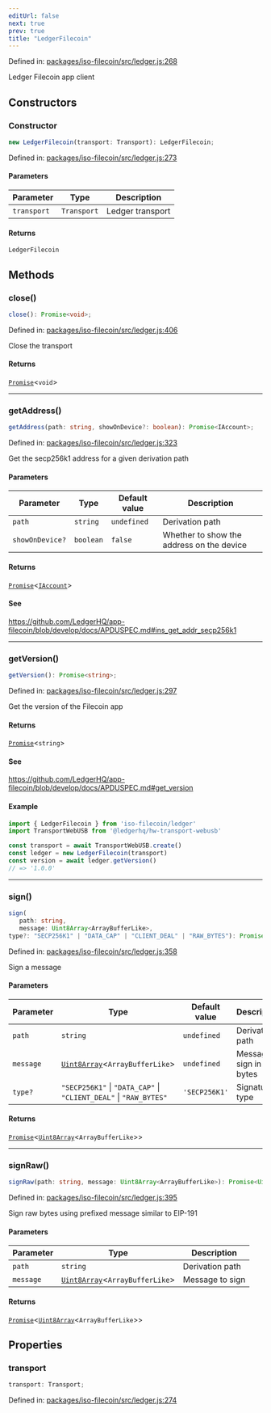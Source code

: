 ```yaml
---
editUrl: false
next: true
prev: true
title: "LedgerFilecoin"
---
```


Defined in: [packages/iso-filecoin/src/ledger.js:268](https://github.com/hugomrdias/filecoin/blob/main/packages/iso-filecoin/src/ledger.js#L268)

Ledger Filecoin app client

## Constructors

### Constructor

```ts
new LedgerFilecoin(transport: Transport): LedgerFilecoin;
```

Defined in: [packages/iso-filecoin/src/ledger.js:273](https://github.com/hugomrdias/filecoin/blob/main/packages/iso-filecoin/src/ledger.js#L273)

#### Parameters

| Parameter | Type | Description |
| ------ | ------ | ------ |
| `transport` | `Transport` | Ledger transport |

#### Returns

`LedgerFilecoin`

## Methods

### close()

```ts
close(): Promise<void>;
```

Defined in: [packages/iso-filecoin/src/ledger.js:406](https://github.com/hugomrdias/filecoin/blob/main/packages/iso-filecoin/src/ledger.js#L406)

Close the transport

#### Returns

[`Promise`](https://developer.mozilla.org/docs/Web/JavaScript/Reference/Global_Objects/Promise)\<`void`\>

***

### getAddress()

```ts
getAddress(path: string, showOnDevice?: boolean): Promise<IAccount>;
```

Defined in: [packages/iso-filecoin/src/ledger.js:323](https://github.com/hugomrdias/filecoin/blob/main/packages/iso-filecoin/src/ledger.js#L323)

Get the secp256k1 address for a given derivation path

#### Parameters

| Parameter | Type | Default value | Description |
| ------ | ------ | ------ | ------ |
| `path` | `string` | `undefined` | Derivation path |
| `showOnDevice?` | `boolean` | `false` | Whether to show the address on the device |

#### Returns

[`Promise`](https://developer.mozilla.org/docs/Web/JavaScript/Reference/Global_Objects/Promise)\<[`IAccount`](/api/iso-filecoin/types/interfaces/iaccount/)\>

#### See

https://github.com/LedgerHQ/app-filecoin/blob/develop/docs/APDUSPEC.md#ins_get_addr_secp256k1

***

### getVersion()

```ts
getVersion(): Promise<string>;
```

Defined in: [packages/iso-filecoin/src/ledger.js:297](https://github.com/hugomrdias/filecoin/blob/main/packages/iso-filecoin/src/ledger.js#L297)

Get the version of the Filecoin app

#### Returns

[`Promise`](https://developer.mozilla.org/docs/Web/JavaScript/Reference/Global_Objects/Promise)\<`string`\>

#### See

https://github.com/LedgerHQ/app-filecoin/blob/develop/docs/APDUSPEC.md#get_version

#### Example

```ts twoslash
import { LedgerFilecoin } from 'iso-filecoin/ledger'
import TransportWebUSB from '@ledgerhq/hw-transport-webusb'

const transport = await TransportWebUSB.create()
const ledger = new LedgerFilecoin(transport)
const version = await ledger.getVersion()
// => '1.0.0'
```

***

### sign()

```ts
sign(
   path: string, 
   message: Uint8Array<ArrayBufferLike>, 
type?: "SECP256K1" | "DATA_CAP" | "CLIENT_DEAL" | "RAW_BYTES"): Promise<Uint8Array<ArrayBufferLike>>;
```

Defined in: [packages/iso-filecoin/src/ledger.js:358](https://github.com/hugomrdias/filecoin/blob/main/packages/iso-filecoin/src/ledger.js#L358)

Sign a message

#### Parameters

| Parameter | Type | Default value | Description |
| ------ | ------ | ------ | ------ |
| `path` | `string` | `undefined` | Derivation path |
| `message` | [`Uint8Array`](https://developer.mozilla.org/docs/Web/JavaScript/Reference/Global_Objects/Uint8Array)\<`ArrayBufferLike`\> | `undefined` | Message to sign in bytes |
| `type?` | `"SECP256K1"` \| `"DATA_CAP"` \| `"CLIENT_DEAL"` \| `"RAW_BYTES"` | `'SECP256K1'` | Signature type |

#### Returns

[`Promise`](https://developer.mozilla.org/docs/Web/JavaScript/Reference/Global_Objects/Promise)\<[`Uint8Array`](https://developer.mozilla.org/docs/Web/JavaScript/Reference/Global_Objects/Uint8Array)\<`ArrayBufferLike`\>\>

***

### signRaw()

```ts
signRaw(path: string, message: Uint8Array<ArrayBufferLike>): Promise<Uint8Array<ArrayBufferLike>>;
```

Defined in: [packages/iso-filecoin/src/ledger.js:395](https://github.com/hugomrdias/filecoin/blob/main/packages/iso-filecoin/src/ledger.js#L395)

Sign raw bytes using prefixed message similar to EIP-191

#### Parameters

| Parameter | Type | Description |
| ------ | ------ | ------ |
| `path` | `string` | Derivation path |
| `message` | [`Uint8Array`](https://developer.mozilla.org/docs/Web/JavaScript/Reference/Global_Objects/Uint8Array)\<`ArrayBufferLike`\> | Message to sign |

#### Returns

[`Promise`](https://developer.mozilla.org/docs/Web/JavaScript/Reference/Global_Objects/Promise)\<[`Uint8Array`](https://developer.mozilla.org/docs/Web/JavaScript/Reference/Global_Objects/Uint8Array)\<`ArrayBufferLike`\>\>

## Properties

### transport

```ts
transport: Transport;
```

Defined in: [packages/iso-filecoin/src/ledger.js:274](https://github.com/hugomrdias/filecoin/blob/main/packages/iso-filecoin/src/ledger.js#L274)
